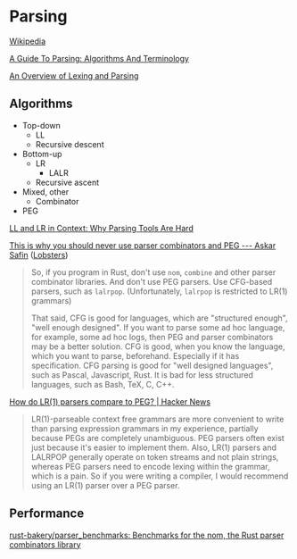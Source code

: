 # Parsing
[Wikipedia](https://en.wikipedia.org/wiki/Parsing)

[A Guide To Parsing: Algorithms And Terminology](https://tomassetti.me/guide-parsing-algorithms-terminology/)

[An Overview of Lexing and Parsing](https://www.perl.com/pub/2012/10/an-overview-of-lexing-and-parsing.html/)

## Algorithms
- Top-down
  - LL
  - Recursive descent
- Bottom-up
  - LR
    - LALR
  - Recursive ascent
- Mixed, other
  - Combinator
- PEG

[LL and LR in Context: Why Parsing Tools Are Hard](https://blog.reverberate.org/2013/09/ll-and-lr-in-context-why-parsing-tools.html)

[This is why you should never use parser combinators and PEG --- Askar Safin](https://safinaskar.writeas.com/this-is-why-you-should-never-use-parser-combinators-and-peg) ([Lobsters](https://lobste.rs/s/nybhsl/this_is_why_you_should_never_use_parser))
> So, if you program in Rust, don't use `nom`, `combine` and other parser combinator libraries. And don't use PEG parsers. Use CFG-based parsers, such as `lalrpop`. (Unfortunately, `lalrpop` is restricted to LR(1) grammars)
>
> That said, CFG is good for languages, which are "structured enough", "well enough designed". If you want to parse some ad hoc language, for example, some ad hoc logs, then PEG and parser combinators may be a better solution. CFG is good, when you know the language, which you want to parse, beforehand. Especially if it has specification. CFG parsing is good for "well designed languages", such as Pascal, Javascript, Rust. It is bad for less structured languages, such as Bash, TeX, C, C++.

[How do LR(1) parsers compare to PEG? | Hacker News](https://news.ycombinator.com/item?id=10297004)
> LR(1)-parseable context free grammars are more convenient to write than parsing expression grammars in my experience, partially because PEGs are completely unambiguous. PEG parsers often exist just because it's easier to implement them. Also, LR(1) parsers and LALRPOP generally operate on token streams and not plain strings, whereas PEG parsers need to encode lexing within the grammar, which is a pain. So if you were writing a compiler, I would recommend using an LR(1) parser over a PEG parser.

## Performance
[rust-bakery/parser\_benchmarks: Benchmarks for the nom, the Rust parser combinators library](https://github.com/rust-bakery/parser_benchmarks)
